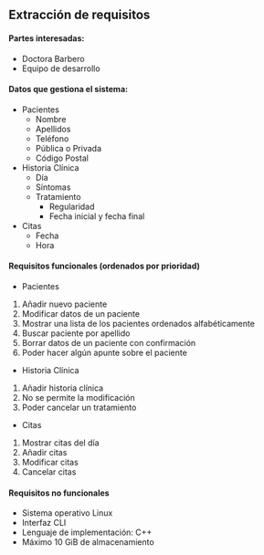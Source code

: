 ## Extracción de requisitos

#### Partes interesadas:
* Doctora Barbero
* Equipo de desarrollo

#### Datos que gestiona el sistema:
* Pacientes
  * Nombre
  * Apellidos
  * Teléfono
  * Pública o Privada
  * Código Postal
* Historia Clínica
  * Día
  * Síntomas
  * Tratamiento
    * Regularidad
    * Fecha inicial y fecha final
* Citas
  * Fecha
  * Hora

#### Requisitos funcionales (ordenados por prioridad)
* Pacientes
1. Añadir nuevo paciente
1. Modificar datos de un paciente
1. Mostrar una lista de los pacientes ordenados alfabéticamente
1. Buscar paciente por apellido
1. Borrar datos de un paciente con confirmación
1. Poder hacer algún apunte sobre el paciente
* Historia Clínica
1. Añadir historia clínica
1. No se permite la modificación
1. Poder cancelar un tratamiento
* Citas
1. Mostrar citas del día
1. Añadir citas
1. Modificar citas
1. Cancelar citas




#### Requisitos no funcionales
* Sistema operativo Linux
* Interfaz CLI
* Lenguaje de implementación: C++
* Máximo 10 GiB de almacenamiento













